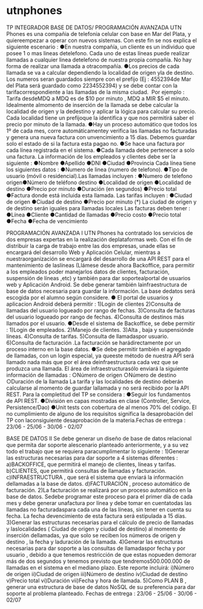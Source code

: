 # utnphones
TP INTEGRADOR BASE DE DATOS/ PROGRAMACIÓN AVANZADA 
UTN Phones ​es una compañia de telefonia celular con base en Mar del Plata, y quiereempezar a operar con nuevos sistemas.
Con este fin se nos explica el siguiente escenario :
●En nuestra compañía, un cliente es un individuo que posee 1 o mas lineas detelefono. Cada uno de estas líneas puede realizar llamadas a cualquier linea detelefono de nuestra propia compañía. No hay forma de realizar una llamada a otracompañía.
●Los precios de cada llamada se va a calcular dependiendo la localidad de origen yla de destino. Los numeros seran guardados siempre con el prefijo (Ej : 4552394de Mar del Plata será guardado como 2234552394) y se debe contar con la tarifacorrespondiente a las llamadas de la misma ciudad. ​ Por ejemplo : ​Tarifa desdeMDQ a MDQ es de $10 por minuto , MDQ a MIR $5 el minuto. Idealmente almomento de inserción de la llamada se debe calcular la localidad de origen y la dedestino y aplicar la lógica para calcular su precio. Cada localidad tiene un prefijoque la identifica y que nos permitirá saber el precio por minuto de la llamada.
●Hay un proceso automático que todos los 1º de cada mes, corre automáticamentey verifica las llamadas no facturadas y genera una nueva factura con unvencimiento a 15 días. Debemos guardar solo el estado de si la factura esta pagao no.
●Se hace una factura por cada línea registrada en el sistema.
●Cada llamada debe pertenecer a solo una factura.
La información de los empleados y clientes debe ser la siguiente :
  ●Nombre
  ●Apellido
  ●DNI
  ●Ciudad
  ●Provincia
Cada línea tiene los siguientes datos :
  ●Numero de linea (numero de telefono).
  ●Tipo de usuario (móvil o residencial).Las llamadas incluyen :
  ●Numero de telefono origen●Número de teléfono destino
  ●Localidad de origen
  ●Localidad de destino
  ●Precio por minuto
  ●Duración (en segundos)
  ●Precio total
  ●Factura donde está incluida esta llamada.
Las tarifas incluyen :
  ●Ciudad de origen
  ●Ciudad de destino
  ●Precio por minuto
  (*) La ciudad de origen y de destino serán iguales para llamadas locales
Las facturas deben tener :
  ●Línea
  ●Cliente
  ●Cantidad de llamadas
  ●Precio costo
  ●Precio total
  ●Fecha
  ●Fecha de vencimiento
  
 PROGRAMACIÓN AVANZADA I​
 UTN Phones ​ha contratado los servicios de dos empresas expertas en la realización deplataformas web. Con el fin de distribuir la carga de trabajo entre las dos empresas, unade ellas se encargará del desarrollo Web y Aplicación Celular, mientras a nuestraorganización se encargará del desarrollo de una API REST para el mantenimiento de laslíneas (Llámese desde ahora ​Backoffice​, para permitir a los empleados poder manejarlos datos de clientes, facturación, suspensión de líneas ,etc) y también para dar soporteal ​portal de usuarios web y Aplicación Android​. Se debe generar también lainfraestructura de base de datos necesaria para guardar la información. ​La base dedatos será escogida por el alumno según considere.
 ● El portal de usuarios y aplicacion Android deberá permitir :
    1)Login de clientes
    2)Consulta de llamadas del usuario logueado por rango de fechas.
    3)Consulta de facturas del usuario logueado por rango de fechas.
    4)Consulta de destinos más llamados por el usuario.
 ●Desde el sistema de ​Backoffice​, se debe permitir :
    1)Login de empleados.
    2)Manejo de clientes.
    3)Alta , baja  y suspensiónde líneas.
    4)Consulta de tarifas.
    5)Consulta de llamadaspor usuario.
    6)Consulta de facturación .La facturación se harádirectamente por un proceso interno en la base  datos.
 ●Se debe permitir también el agregado de llamadas, con un login especial, ya queeste método de nuestra API será llamado nada más que por el área deinfraestructura cada vez que se produzca una llamada.  El área de infraestructurasólo enviará la siguiente información de llamadas :
    ○Número de origen
    ○Número de destino
    ○Duración de la llamada
    La tarifa y las localidades de destino deberán calcularse al momento de guardar lallamada y no será recibido por la API REST.
Para la completitud del TP se considera :
●Seguir los fundamentos de API REST.
●División en capas mostradas en clase (Controller, Service, Persistence/Dao)
●Unit tests con cobertura de al menos 70% del código.
El no cumplimiento de alguno de los requisitos significa la desaprobación del TP con laconsiguiente desaprobación de la materia.Fechas de entrega :​  23/06 - 25/06 - 30/06 - 02/07



BASE DE DATOS II
Se debe generar un ​diseño de base de datos relacional ​ que permita dar soporte alescenario planteado anteriormente, y a su vez todo el trabajo que se requiera paracumplimentar lo siguiente :
  1)Generar las estructuras necesarias para dar soporte a 4 sistemas diferentes :
      a)BACKOFFICE, que permitirá el manejo de clientes, líneas y tarifas.
      b)CLIENTES, que permitirá consultas de llamadas y facturación.
      c)INFRAESTRUCTURA , que será el sistema que enviará la información dellamadas a la base de datos.
      d)FACTURACIÓN , proceso automático de facturación.
  2)La facturación se realizará por un proceso automático en la base de datos. Sedebe programar este proceso para el primer día de cada mes y debe generar unafactura por línea y debe tomar en cuenta ​todas las llamadas no facturadaspara cada una de las líneas, sin tener en cuenta su fecha. ​La fecha devencimiento de esta factura será estipulada a 15 días.
  3)Generar las estructuras necesarias para el cálculo de precio de llamadas y laslocalidades ( Ciudad de origen y ciudad de destino) al momento de inserción dellamadas, ya que solo se reciben los números de origen y destino , la fecha y laduración de la llamada.
  4)Generar las estructuras necesarias para dar soporte a las consultas de llamadaspor fecha y por usuario , debido a que tenemos restricción de que estas nopueden demorar más de dos segundos y tenemos previsto que tendremos500.000.000 de llamadas en el sistema en el mediano plazo. Este reporte incluirá:
      i)Número de origen
      ii)Ciudad de origen
      iii)Número de destino
      iv)Ciudad de destino
      v)Precio total
      vi)Duración
      vii)Fecha y hora de llamada.
  5)Como PLAN B , generar una estructura de base de datos NoSQL de su preferencia para dar soporte al problema planteado.
  Fechas de entrega :​  23/06 - 25/06 - 30/06 - 02/07
